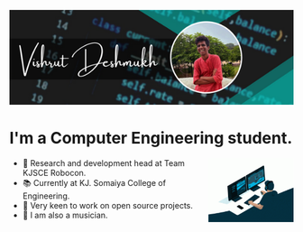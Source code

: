 <p><center><img src="Header.png" alt="beetroot16" /></p></center>

# I'm a Computer Engineering student.

<img width="30%" align="right" alt="Github" src="coding.gif" />

- 🤖 Research and development head at Team KJSCE Robocon.
- 📚 Currently at KJ. Somaiya College of Engineering.
- 👾 Very keen to work on open source projects.
- 🎸 I am also a musician.



